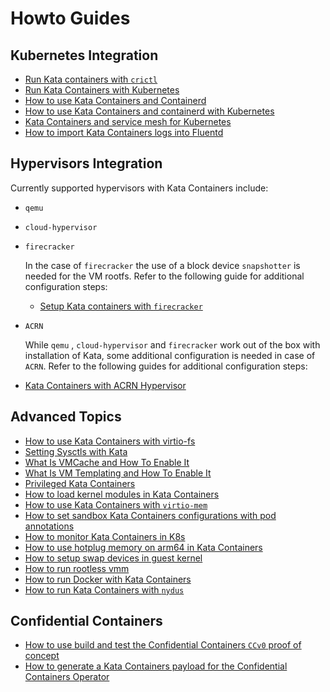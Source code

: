 # Howto Guides

## Kubernetes Integration

- [Run Kata containers with `crictl`](run-kata-with-crictl.md)
- [Run Kata Containers with Kubernetes](run-kata-with-k8s.md)
- [How to use Kata Containers and Containerd](containerd-kata.md)
- [How to use Kata Containers and containerd with Kubernetes](how-to-use-k8s-with-containerd-and-kata.md)
- [Kata Containers and service mesh for Kubernetes](service-mesh.md)
- [How to import Kata Containers logs into Fluentd](how-to-import-kata-logs-with-fluentd.md)

## Hypervisors Integration

  Currently supported hypervisors with Kata Containers include:
- `qemu`
- `cloud-hypervisor`
- `firecracker`

   In the case of `firecracker` the use of a block device `snapshotter` is needed
   for the VM rootfs. Refer to the following guide for additional configuration
   steps:
   - [Setup Kata containers with `firecracker`](how-to-use-kata-containers-with-firecracker.md)
- `ACRN`

  While `qemu` , `cloud-hypervisor` and `firecracker` work out of the box with installation of Kata,
  some additional configuration is needed in case of `ACRN`.
  Refer to the following guides for additional configuration steps:
- [Kata Containers with ACRN Hypervisor](how-to-use-kata-containers-with-acrn.md)

## Advanced Topics

- [How to use Kata Containers with virtio-fs](how-to-use-virtio-fs-with-kata.md)
- [Setting Sysctls with Kata](how-to-use-sysctls-with-kata.md)
- [What Is VMCache and How To Enable It](what-is-vm-cache-and-how-do-I-use-it.md)
- [What Is VM Templating and How To Enable It](what-is-vm-templating-and-how-do-I-use-it.md)
- [Privileged Kata Containers](privileged.md)
- [How to load kernel modules in Kata Containers](how-to-load-kernel-modules-with-kata.md)
- [How to use Kata Containers with `virtio-mem`](how-to-use-virtio-mem-with-kata.md)
- [How to set sandbox Kata Containers configurations with pod annotations](how-to-set-sandbox-config-kata.md)
- [How to monitor Kata Containers in K8s](how-to-set-prometheus-in-k8s.md)
- [How to use hotplug memory on arm64 in Kata Containers](how-to-hotplug-memory-arm64.md)
- [How to setup swap devices in guest kernel](how-to-setup-swap-devices-in-guest-kernel.md)
- [How to run rootless vmm](how-to-run-rootless-vmm.md)
- [How to run Docker with Kata Containers](how-to-run-docker-with-kata.md)
- [How to run Kata Containers with `nydus`](how-to-use-virtio-fs-nydus-with-kata.md)

## Confidential Containers
- [How to use build and test the Confidential Containers `CCv0` proof of concept](how-to-build-and-test-ccv0.md)
- [How to generate a Kata Containers payload for the Confidential Containers Operator](how-to-generate-a-kata-containers-payload-for-the-confidential-containers-operator.md)
